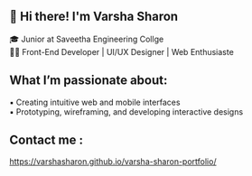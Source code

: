 ## 👋 Hi there! I'm Varsha Sharon
 🎓 Junior at Saveetha Engineering Collge<br/>
 👨‍💻 Front-End Developer | UI/UX Designer | Web Enthusiaste<br/>

##  What I’m passionate about:

▪️  Creating intuitive web and mobile interfaces <br/>
▪️  Prototyping, wireframing, and developing interactive designs<br/>

## Contact me : 
https://varshasharon.github.io/varsha-sharon-portfolio/
